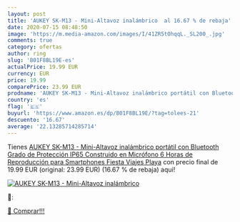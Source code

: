```yaml
---
layout: post
title: 'AUKEY SK-M13 - Mini-Altavoz inalámbrico  al 16.67 % de rebaja'
date: 2020-07-15 08:48:50
image: 'https://m.media-amazon.com/images/I/41ZR5tOhqqL._SL200_.jpg'
comments: true
category: ofertas
author: ring
slug: 'B01F8BL19E-es'
actualPrice: 19.99 EUR
currency: EUR
price: 19.99
comparePrice: 23.99 EUR
prodname: 'AUKEY SK-M13 - Mini-Altavoz inalámbrico portátil con Bluetooth  Grado de Protección  IP65   Construido en Micrófono  6 Horas de Reproducción  para Smartphones  Fiesta  Viajes  Playa'
country: 'es'
flag: '🇪🇸'
buyurl: 'https://www.amazon.es/dp/B01F8BL19E/?tag=tolees-21'
descuento: '16.67'
average: '22.13285714285714'
---
```


Tienes [AUKEY SK-M13 - Mini-Altavoz inalámbrico portátil con Bluetooth  Grado de Protección  IP65   Construido en Micrófono  6 Horas de Reproducción  para Smartphones  Fiesta  Viajes  Playa](https://www.amazon.es/dp/B01F8BL19E/?tag=tolees-21) con precio final de  19.99 EUR (original: 23.99 EUR) (16.67 %  de rebaja) aqui!

[![AUKEY SK-M13 - Mini-Altavoz inalámbrico ](https://m.media-amazon.com/images/I/41ZR5tOhqqL._SL200_.jpg)](https://www.amazon.es/dp/B01F8BL19E/?tag=tolees-21)

🔎:


[🛒 Comprar!!!](https://www.amazon.es/dp/B01F8BL19E/?tag=tolees-21)
